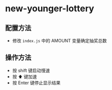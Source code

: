 # new-younger-lottery

## 配置方法

*  修改 `index.js` 中的 AMOUNT 变量确定抽奖总数

## 操作方法

* 按 shift 键启动慢速
* 按 ⬆️ 键加速
* 按 Enter 键停止显示结果